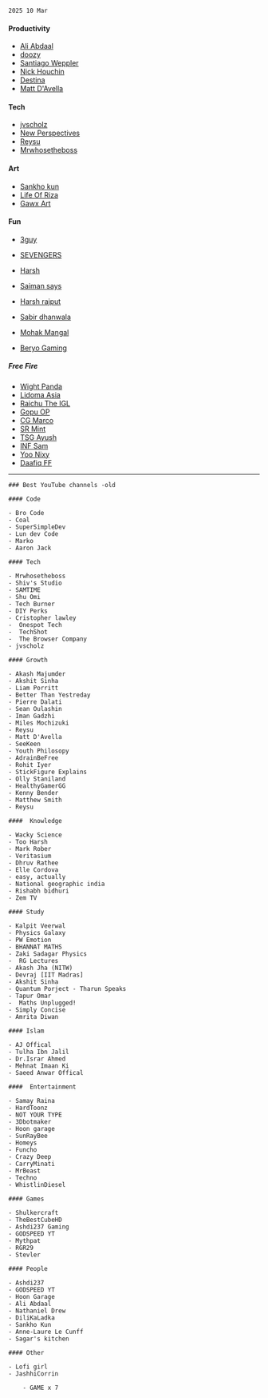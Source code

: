 `2025 10 Mar`
#### Productivity
- [Ali Abdaal](https://youtube.com/@aliabdaal?feature=shared)
- [doozy](https://youtube.com/@doozyspeaks?feature=shared)
- [Santiago Weppler](https://youtube.com/@santiagoweppler?feature=shared)
- [Nick Houchin](https://youtube.com/@nick.houchin?feature=shared)
- [Destina](https://youtube.com/@destinag?feature=shared)
- [Matt D'Avella](https://youtube.com/@mattdavella?feature=shared)
#### Tech
- [jvscholz](https://youtube.com/@jvscholz?feature=shared)
- [New Perspectives](https://youtube.com/@patrick-np?feature=shared)
- [Reysu](https://youtube.com/@reysu?feature=shared)
- [Mrwhosetheboss](https://youtube.com/@mrwhosetheboss?feature=shared)
#### Art 
- [Sankho kun](https://youtube.com/@sankhokun?feature=shared)
- [Life Of Riza](https://youtube.com/@lifeofriza?feature=shared)
- [Gawx Art](https://youtube.com/@gawxart?feature=shared)
#### Fun
- [3guy](https://youtube.com/@3guy?feature=shared)
- [SEVENGERS](https://youtube.com/@sevengersofficial?feature=shared)
- [Harsh](https://youtube.com/@flizter24?feature=shared)
- [Saiman says](https://youtube.com/@hisaimansays?feature=shared)
- [Harsh rajput](https://youtube.com/@harshrajputofficial?feature=shared)
- [Sabir dhanwala](https://youtube.com/@sabirdhanwalashorts?feature=shared)

- [Mohak Mangal](https://youtube.com/@mohak_mangal?feature=shared)
- [Beryo Gaming](https://youtube.com/@beryogaming3030?feature=shared)

##### Free Fire
- [Wight Panda](https://www.youtube.com/@WightPanda "https://www.youtube.com/@WightPanda")
- [Lidoma Asia](https://www.youtube.com/@LidomaAsia "https://www.youtube.com/@LidomaAsia")
- [Raichu The IGL](https://www.youtube.com/@RaichuTheIGL "https://www.youtube.com/@RaichuTheIGL") 
- [Gopu OP](https://www.youtube.com/@Gopu_Op "https://www.youtube.com/@Gopu_Op")
- [CG Marco](https://www.youtube.com/@CGMarco5 "https://www.youtube.com/@CGMarco5")
- [SR Mint](https://www.youtube.com/@SRMINT482 "https://www.youtube.com/@SRMINT482")
- [TSG Ayush](https://www.youtube.com/@aceaayush31 "https://www.youtube.com/@aceaayush31")
- [INF Sam](https://www.youtube.com/@infsamlive "https://www.youtube.com/@infsamlive") 
- [Yoo Nixy](https://www.youtube.com/@Nixyontop "https://www.youtube.com/@Nixyontop")
- [Daafiq FF](https://www.youtube.com/@Daafiqqq3011 "https://www.youtube.com/@Daafiqqq3011")

---

```
### Best YouTube channels -old

#### Code

- Bro Code
- Coal
- SuperSimpleDev
- Lun dev Code
- Marko
- Aaron Jack

#### Tech

- Mrwhosetheboss
- Shiv's Studio 
- SAMTIME
- Shu Omi 
- Tech Burner
- DIY Perks
- Cristopher lawley
-  Onespot Tech
-  TechShot
-  The Browser Company
- jvscholz

#### Growth

- Akash Majumder
- Akshit Sinha
- Liam Porritt
- Better Than Yestreday 
- Pierre Dalati
- Sean Oulashin
- Iman Gadzhi
- Miles Mochizuki
- Reysu 
- Matt D'Avella
- SeeKeen
- Youth Philosopy 
- AdrainBeFree
- Rohit Iyer
- StickFigure Explains
- Olly Staniland
- HealthyGamerGG
- Kenny Bender 
- Matthew Smith
- Reysu

####  Knowledge

- Wacky Science
- Too Harsh
- Mark Rober 
- Veritasium
- Dhruv Rathee
- Elle Cordova
- easy, actually
- National geographic india 
- Rishabh bidhuri
- Zem TV

#### Study

- Kalpit Veerwal
- Physics Galaxy
- PW Emotion
- BHANNAT MATHS
- Zaki Sadagar Physics 
-  RG Lectures
- Akash Jha (NITW)
- Devraj [IIT Madras]
- Akshit Sinha 
- Quantum Porject - Tharun Speaks
- Tapur Omar
-  Maths Unplugged!
- Simply Concise 
- Amrita Diwan

#### Islam

- AJ Offical
- Tulha Ibn Jalil
- Dr.Israr Ahmed 
- Mehnat Imaan Ki
- Saeed Anwar Offical

####  Entertainment 

- Samay Raina
- HardToonz
- NOT YOUR TYPE
- 3Dbotmaker
- Hoon garage 
- SunRayBee
- Homeys 
- Funcho
- Crazy Deep
- CarryMinati
- MrBeast
- Techno
- WhistlinDiesel

#### Games

- Shulkercraft
- TheBestCubeHD
- Ashdi237 Gaming 
- GODSPEED YT
- Mythpat
- RGR29
- Stevler

#### People

- Ashdi237
- GODSPEED YT
- Hoon Garage
- Ali Abdaal
- Nathaniel Drew
- DiliKaLadka
- Sankho Kun
- Anne-Laure Le Cunff
- Sagar's kitchen

#### Other

- Lofi girl 
- JashhiCorrin

    - GAME x 7


